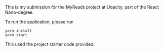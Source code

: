 This is my submission for the MyReads project at Udacity, part of the React Nano-degree.

To run the application, please run 

```
yarn install
yarn start
```

This used the project starter code provided.

